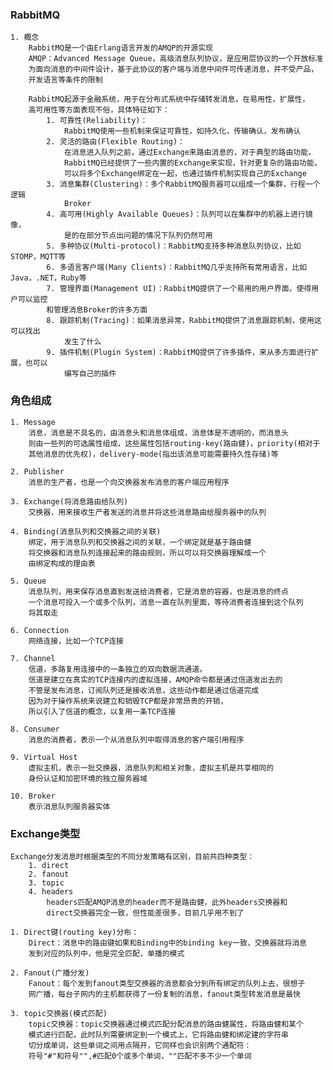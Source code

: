 ### RabbitMQ
    1. 概念
        RabbitMQ是一个由Erlang语言开发的AMQP的开源实现
        AMQP：Advanced Message Queue，高级消息队列协议，是应用层协议的一个开放标准
        为面向消息的中间件设计，基于此协议的客户端与消息中间件可传递消息，并不受产品，
        开发语言等条件的限制
        
        RabbitMQ起源于金融系统，用于在分布式系统中存储转发消息，在易用性，扩展性，
        高可用性等方面表现不俗，具体特征如下：
            1. 可靠性(Reliability)：
                RabbitMQ使用一些机制来保证可靠性，如持久化，传输确认，发布确认
            2. 灵活的路由(Flexible Routing)：
                在消息进入队列之前，通过Exchange来路由消息的，对于典型的路由功能，
                RabbitMQ已经提供了一些内置的Exchange来实现，针对更复杂的路由功能，
                可以将多个Exchange绑定在一起，也通过插件机制实现自己的Exchange
            3. 消息集群(Clustering)：多个RabbitMQ服务器可以组成一个集群，行程一个逻辑
                Broker
            4. 高可用(Highly Available Queues)：队列可以在集群中的机器上进行镜像，
                是的在部分节点出问题的情况下队列仍然可用
            5. 多种协议(Multi-protocol)：RabbitMQ支持多种消息队列协议，比如STOMP，MQTT等
            6. 多语言客户端(Many Clients)：RabbitMQ几乎支持所有常用语言，比如Java，.NET，Ruby等
            7. 管理界面(Management UI)：RabbitMQ提供了一个易用的用户界面，使得用户可以监控
            和管理消息Broker的许多方面
            8. 跟踪机制(Tracing)：如果消息异常，RabbitMQ提供了消息跟踪机制，使用这可以找出
                发生了什么
            9. 插件机制(Plugin System)：RabbitMQ提供了许多插件，来从多方面进行扩展，也可以
                编写自己的插件
            
### 角色组成
    1. Message
        消息，消息是不具名的，由消息头和消息体组成，消息体是不透明的，而消息头
        则由一些列的可选属性组成，这些属性包括routing-key(路由健)，priority(相对于
        其他消息的优先权)，delivery-mode(指出该消息可能需要持久性存储)等
        
    2. Publisher
        消息的生产者，也是一个向交换器发布消息的客户端应用程序
    
    3. Exchange(将消息路由给队列)
        交换器，用来接收生产者发送的消息并将这些消息路由给服务器中的队列
        
    4. Binding(消息队列和交换器之间的关联)
        绑定，用于消息队列和交换器之间的关联，一个绑定就是基于路由健
        将交换器和消息队列连接起来的路由规则，所以可以将交换器理解成一个
        由绑定构成的理由表
    
    5. Queue
        消息队列，用来保存消息直到发送给消费者，它是消息的容器，也是消息的终点
        一个消息可投入一个或多个队列，消息一直在队列里面，等待消费者连接到这个队列
        将其取走
        
    6. Connection
        网络连接，比如一个TCP连接
    
    7. Channel
        信道，多路复用连接中的一条独立的双向数据流通道。
        信道是建立在真实的TCP连接内的虚拟连接，AMQP命令都是通过信道发出去的
        不管是发布消息，订阅队列还是接收消息，这些动作都是通过信道完成
        因为对于操作系统来说建立和销毁TCP都是非常昂贵的开销，
        所以引入了信道的概念，以复用一条TCP连接
    
    8. Consumer
        消息的消费者，表示一个从消息队列中取得消息的客户端引用程序
        
    9. Virtual Host
        虚拟主机，表示一批交换器，消息队列和相关对象，虚拟主机是共享相同的
        身份认证和加密环境的独立服务器域
    
    10. Broker
        表示消息队列服务器实体
    
### Exchange类型
    Exchange分发消息时根据类型的不同分发策略有区别，目前共四种类型：
        1. direct
        2. fanout
        3. topic
        4. headers
            headers匹配AMQP消息的header而不是路由健，此外headers交换器和
            direct交换器完全一致，但性能差很多，目前几乎用不到了
            
    1. Direct键(routing key)分布：
        Direct：消息中的路由键如果和Binding中的binding key一致，交换器就将消息
        发到对应的队列中，他是完全匹配，单播的模式
    
    2. Fanout(广播分发)
        Fanout：每个发到fanout类型交换器的消息都会分到所有绑定的队列上去，很想子
        网广播，每台子网内的主机都获得了一份复制的消息，fanout类型转发消息是最快
        
    3. topic交换器(模式匹配)
        topic交换器：topic交换器通过模式匹配分配消息的路由健属性，将路由健和某个
        模式进行匹配，此时队列需要绑定到一个模式上，它将路由健和绑定建的字符串
        切分成单词，这些单词之间用点隔开，它同样也会识别两个通配符：
        符号"#"和符号"",#匹配0个或多个单词，""匹配不多不少一个单词
        
        